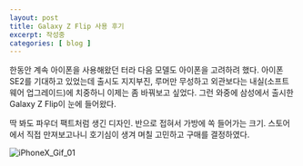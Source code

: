 ```yaml
---
layout: post
title: Galaxy Z Flip 사용 후기
excerpt: 작성중
categories: [ blog ]
---
```


한동안 계속 아이폰을 사용해왔던 터라 다음 모델도 아이폰을 고려하려 했다.
아이폰 SE2를 기대하고 있었는데 출시도 지지부진, 루머만 무성하고 외관보다는 내실(소프트웨어 업그레이드)에 치중하니 이제는 좀 바꿔보고 싶었다.
그런 와중에 삼성에서 출시한 Galaxy Z Flip이 눈에 들어왔다.

딱 봐도 파우더 팩트처럼 생긴 디자인. 반으로 접혀서 가방에 쏙 들어가는 크기. 스토어에서 직접 만져보고나니 호기심이 생겨 며칠 고민하고 구매를 결정하였다.

![iPhoneX_Gif_01](https://drive.google.com/open?id=170BFC0u3GA9BygyB3FvzL-QH3VEiCcpc)
